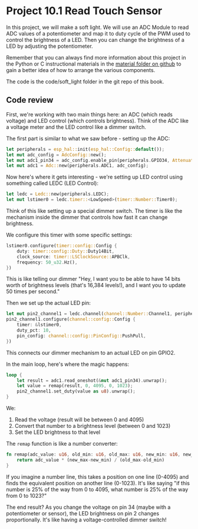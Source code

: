 # Project 10.1 Read Touch Sensor

In this project, we will make a soft light. We will use an ADC Module to read ADC values of a potentiometer and map it to duty cycle of the PWM used to control the brightness of a LED. Then you can change the brightness of a LED by adjusting the potentiometer.

Remember that you can always find more information about this project in the Python or C instructional materials in the [material folder on github](https://github.com/Makuo12/Freenove-esp32-rust/tree/main/materials) to gain a better idea of how to arrange the various components.

The code is the code/soft_light folder in the git repo of this book.

## Code review

First, we're working with two main things here: an ADC (which reads voltage) and LED control (which controls brightness). Think of the ADC like a voltage meter and the LED control like a dimmer switch.

The first part is similar to what we saw before - setting up the ADC:

```rust
let peripherals = esp_hal::init(esp_hal::Config::default());
let mut adc_config = AdcConfig::new();
let mut adc1_pin34 = adc_config.enable_pin(peripherals.GPIO34, Attenuation::_11dB);
let mut adc1 = Adc::new(peripherals.ADC1, adc_config);
```

Now here's where it gets interesting - we're setting up LED control using something called LEDC (LED Control):

```rust
let ledc = Ledc::new(peripherals.LEDC);
let mut lstimer0 = ledc.timer::<LowSpeed>(timer::Number::Timer0);
```

Think of this like setting up a special dimmer switch. The timer is like the mechanism inside the dimmer that controls how fast it can change brightness.

We configure this timer with some specific settings:

```rust
lstimer0.configure(timer::config::Config {
    duty: timer::config::Duty::Duty14Bit,
    clock_source: timer::LSClockSource::APBClk,
    frequency: 50_u32.Hz(),
})
```

This is like telling our dimmer "Hey, I want you to be able to have 14 bits worth of brightness levels (that's 16,384 levels!), and I want you to update 50 times per second."

Then we set up the actual LED pin:

```rust
let mut pin2_channel1 = ledc.channel(channel::Number::Channel1, peripherals.GPIO2);
pin2_channel1.configure(channel::config::Config {
    timer: &lstimer0,
    duty_pct: 10,
    pin_config: channel::config::PinConfig::PushPull,
})
```

This connects our dimmer mechanism to an actual LED on pin GPIO2.

In the main loop, here's where the magic happens:

```rust
loop {
    let result = adc1.read_oneshot(&mut adc1_pin34).unwrap();
    let value = remap(result, 0, 4095, 0, 1023);
    pin2_channel1.set_duty(value as u8).unwrap();
}
```

We:

1. Read the voltage (result will be between 0 and 4095)
2. Convert that number to a brightness level (between 0 and 1023)
3. Set the LED brightness to that level

The `remap` function is like a number converter:

```rust
fn remap(adc_value: u16, old_min: u16, old_max: u16, new_min: u16, new_max: u16) -> u16 {
    return adc_value * (new_max-new_min) / (old_max-old_min)
}
```

If you imagine a number line, this takes a position on one line (0-4095) and finds the equivalent position on another line (0-1023). It's like saying "if this number is 25% of the way from 0 to 4095, what number is 25% of the way from 0 to 1023?"

The end result? As you change the voltage on pin 34 (maybe with a potentiometer or sensor), the LED brightness on pin 2 changes proportionally. It's like having a voltage-controlled dimmer switch!
